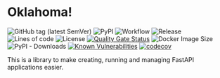 # Oklahoma!

![GitHub tag (latest SemVer)](https://img.shields.io/github/v/tag/Freonius/oklahoma)
![PyPI](https://img.shields.io/pypi/v/oklahoma)
![Workflow](https://github.com/Freonius/oklahoma/actions/workflows/gh-test.yml/badge.svg)
![Release](https://github.com/Freonius/oklahoma/actions/workflows/gh-release.yml/badge.svg)
![Lines of code](https://img.shields.io/tokei/lines/github/Freonius/oklahoma)
![License](https://img.shields.io/github/license/Freonius/oklahoma)
[![Quality Gate Status](https://sonarcloud.io/api/project_badges/measure?project=freonius_oklahoma&metric=alert_status)](https://sonarcloud.io/summary/new_code?id=freonius_oklahoma)
![Docker Image Size](https://img.shields.io/docker/image-size/Freonius/oklahoma)
![PyPI - Downloads](https://img.shields.io/pypi/dm/oklahoma)
[![Known Vulnerabilities](https://snyk.io/test/github/Freonius/oklahoma/badge.svg)](https://snyk.io/test/github/Freonius/oklahoma)
[![codecov](https://codecov.io/gh/Freonius/oklahoma/branch/main/graph/badge.svg?token=RSA7JZ1CWC)](https://codecov.io/gh/Freonius/oklahoma)

This is a library to make creating, running and managing FastAPI applications easier.
